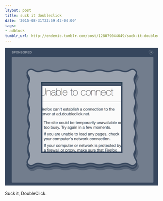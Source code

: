 ```yaml
---
layout: post
title: suck it doubleclick
date: '2015-08-31T22:59:42-04:00'
tags:
- adblock
tumblr_url: http://endemic.tumblr.com/post/128079044649/suck-it-doubleclick
---
```

 ![](/tumblr_files/tumblr_ntz9niiW1A1qz9neko1_1280.png)  

Suck it, DoubleClick.

